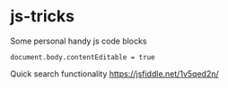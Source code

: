 # js-tricks
Some personal handy js code blocks

```
document.body.contentEditable = true
```

Quick search functionality
https://jsfiddle.net/1v5qed2n/


